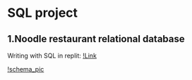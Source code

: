 
# SQL project

## 1.Noodle restaurant relational database

Writing with SQL in replit: [!Link](https://replit.com/@ThanyanonSaetan/SQLhomeworkbatch6#main.sql)

[!schema_pic](https://github.com/Thanyanon/datascience_project/blob/main/sql/noodle_restaurant/schema.png)
